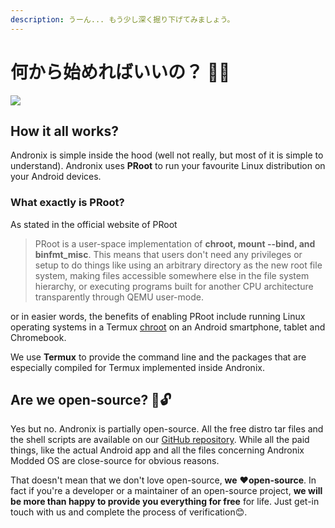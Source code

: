 ```yaml
---
description: うーん... もう少し深く掘り下げてみましょう。
---
```


# 何から始めればいいの？ 🤷‍♀️

![](../.gitbook/assets/what_banner.png)

## How it all works?

Andronix is simple inside the hood \(well not really, but most of it is simple to understand\). Andronix uses **PRoot** to run your favourite Linux distribution on your Android devices.

### What exactly is PRoot?

As stated in the official website of PRoot

> PRoot is a user-space implementation of **chroot, mount --bind, and binfmt\_misc**. This means that users don't need any privileges or setup to do things like using an arbitrary directory as the new root file system, making files accessible somewhere else in the file system hierarchy, or executing programs built for another CPU architecture transparently through QEMU user-mode.

or in easier words, the benefits of enabling PRoot include running Linux operating systems in a Termux [chroot](https://en.m.wikipedia.org/wiki/Chroot) on an Android smartphone, tablet and Chromebook.

We use **Termux** to provide the command line and the packages that are especially compiled for Termux implemented inside Andronix.

## Are we open-source? 📖🔓

Yes but no. Andronix is partially open-source. All the free distro tar files and the shell scripts are available on our [GitHub repository](https://github.com/andronixapp). While all the paid things, like the actual Android app and all the files concerning Andronix Modded OS are close-source for obvious reasons.

That doesn't mean that we don't love open-source, **we** ❤**open-source**. In fact if you're a developer or a maintainer of an open-source project, **we will be more than happy to provide you everything for free** for life. Just get-in touch with us and complete the process of verification😊.

